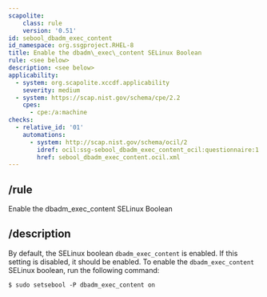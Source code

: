 ```yaml
---
scapolite:
    class: rule
    version: '0.51'
id: sebool_dbadm_exec_content
id_namespace: org.ssgproject.RHEL-8
title: Enable the dbadm\_exec\_content SELinux Boolean
rule: <see below>
description: <see below>
applicability:
  - system: org.scapolite.xccdf.applicability
    severity: medium
  - system: https://scap.nist.gov/schema/cpe/2.2
    cpes:
      - cpe:/a:machine
checks:
  - relative_id: '01'
    automations:
      - system: http://scap.nist.gov/schema/ocil/2
        idref: ocil:ssg-sebool_dbadm_exec_content_ocil:questionnaire:1
        href: sebool_dbadm_exec_content.ocil.xml
---
```



## /rule

Enable the dbadm\_exec\_content SELinux Boolean

## /description

By
default, the SELinux boolean `dbadm_exec_content` is enabled. If this
setting is disabled, it should be enabled. To enable the
`dbadm_exec_content` SELinux boolean, run the following command:

``` 
$ sudo setsebool -P dbadm_exec_content on
```
